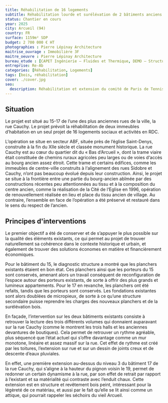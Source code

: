 ```yaml
---
title: Réhabilitation de 16 logements 
subtitle: Réhabilitation lourde et surélévation de 2 bâtiments anciens
status: Chantier en cours
year: 2025
city: Arcueil (94)
country: FR
surface: 1159m² SDP
budget: 2 700 000 € HT
photographies : Pierre Lépinay Architecture
maitrise_ouvrage : Immobilière 3F
maitre_oeuvre : Pierre Lépinay Architecture
bureau_etude : [CAPET Ingénierie – Fluides et Thermique, DEMO – Structure, CECPAD - Economiste]
entreprise: Re-Ab
categories: [Réhabilitation, Logements]
tags: [bois, réhabilitation]
cover: ./cover.jpg
seo:
  description: Réhabilitation et extension du comité de Paris de Tennis.
---
```


## Situation
Le projet est situé au 15-17 de l’une des plus anciennes rues de la ville, la rue Cauchy. Le projet prévoit la réhabilitation de deux immeubles d’habitation en un seul projet de 16 logements sociaux et activités en RDC. 

L’opération se situe en secteur ABF, située près de l’église Saint-Denys, construite à la fin du XIIe siècle et classée monument historique. La rue Cauchy est au cœur du quartier dit du « Bas d‘Arcueil », dont la trame viaire était constituée de chemins ruraux agricoles peu larges ou de voies d‘accès au bourg ancien assez étroit. Cette trame et certains édifices, comme les immeubles de centre-ville construits à l‘alignement des rues Sidobre et Cauchy, n’ont pas beaucoup évolué depuis leur construction. Ainsi, le projet se situe à la frontière entre une partie du bourg-ancien abîmée par des constructions récentes peu attentionnées au tissu et à la composition du centre ancien, comme la réalisation de la Cité de l‘Eglise en 1996, opération de renouvellement réalisée en lieu et place du tissu ancien de village. Au contraire, l’ensemble en face de l’opération a été préservé et restauré dans le sens du respect de l’ancien.

## Principes d'interventions 
Le premier objectif a été de conserver et de s’appuyer le plus possible sur la qualité des éléments existants, ce qui permet au projet de trouver naturellement sa cohérence dans le contexte historique et urbain, et également de trouver des solutions économes en matière et financièrement économiques.

Pour le bâtiment du 15, le diagnostic structure a montré que les planchers existants étaient en bon état. Ces planchers ainsi que les porteurs du 15 sont conservés, amenant alors un travail conséquent de reconfiguration de l’espace autour des porteurs existants, de sorte à offrir des plus grands et lumineux appartements. Pour le 17 en revanche, les planchers ont été refaits, tandis que les porteurs sont conservés. Les fondations existantes sont alors doublées de micropieux, de sorte à ce qu’une structure secondaire puisse reprendre les charges des nouveaux planchers et de la surélévation bois. 

En façade, l’intervention sur les deux bâtiments existants consiste à retrouver la lecture des trois différents volumes qui donnaient auparavant sur la rue Cauchy (comme le montrent les trois halls et les anciennes devantures de boutiques). Cela permet de retrouver un rythme agréable, plus séquencé que l’état actuel qui s’offre davantage comme un mur monotone, linéaire et assez massif sur la rue. Cet effet de rythme est créé par les toitures, l’extension sur rue et sur un dessin de joints creux et de descente d’eaux pluviales. 

En effet, une première extension au-dessus du niveau 3 du bâtiment 17 de la rue Cauchy, qui s’aligne à la hauteur du pignon voisin le 19, permet de redonner un certain dynamisme à la rue, par son effet de retrait par rapport à l’existant et sa matérialité qui contraste avec l’enduit chaux. Cette extension est en structure et revêtement bois peint, intéressant pour la légèreté de ce matériau, et aussi par le fait qu’elle se lit ainsi comme un attique, qui pourrait rappeler les séchoirs du vieil Arcueil.
